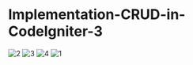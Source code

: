 # Implementation-CRUD-in-CodeIgniter-3

![2](https://user-images.githubusercontent.com/49149408/101431240-100ae280-3939-11eb-9e03-b59cc294f4d0.PNG)
![3](https://user-images.githubusercontent.com/49149408/101431246-11d4a600-3939-11eb-8273-70cb166e40ef.PNG)
![4](https://user-images.githubusercontent.com/49149408/101431248-126d3c80-3939-11eb-95af-1ceb0a54fecd.PNG)
![1](https://user-images.githubusercontent.com/49149408/101431249-1305d300-3939-11eb-8e4f-a8f82e4bcf83.PNG)
